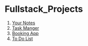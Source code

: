 # Fullstack_Projects

   
1.  [Your Notes](https://github.com/Mahmoud-Hamza-Git/YourNotes-App)
2.  [Task Manger](https://github.com/Mahmoud-Hamza-Git/Fullstack_Projects/tree/task_manager)
3.  [Booking App](https://github.com/Mahmoud-Hamza-Git/Fullstack_Projects/tree/Booking_App)
4.  [To Do List](https://github.com/Mahmoud-Hamza-Git/Fullstack_Projects/tree/to_do_list)



